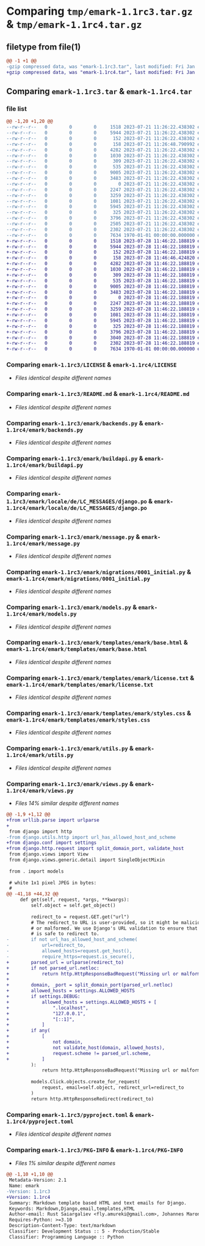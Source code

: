 # Comparing `tmp/emark-1.1rc3.tar.gz` & `tmp/emark-1.1rc4.tar.gz`

## filetype from file(1)

```diff
@@ -1 +1 @@
-gzip compressed data, was "emark-1.1rc3.tar", last modified: Fri Jan  1 00:00:00 2016, max compression
+gzip compressed data, was "emark-1.1rc4.tar", last modified: Fri Jan  1 00:00:00 2016, max compression
```

## Comparing `emark-1.1rc3.tar` & `emark-1.1rc4.tar`

### file list

```diff
@@ -1,20 +1,20 @@
--rw-r--r--   0        0        0     1518 2023-07-21 11:26:22.438302 emark-1.1rc3/LICENSE
--rw-r--r--   0        0        0     5944 2023-07-21 11:26:22.438302 emark-1.1rc3/README.md
--rw-r--r--   0        0        0      152 2023-07-21 11:26:22.438302 emark-1.1rc3/emark/__init__.py
--rw-r--r--   0        0        0      158 2023-07-21 11:26:48.790992 emark-1.1rc3/emark/_version.py
--rw-r--r--   0        0        0     4282 2023-07-21 11:26:22.438302 emark-1.1rc3/emark/backends.py
--rw-r--r--   0        0        0     1030 2023-07-21 11:26:22.438302 emark-1.1rc3/emark/buildapi.py
--rw-r--r--   0        0        0      309 2023-07-21 11:26:22.438302 emark-1.1rc3/emark/conf.py
--rw-r--r--   0        0        0      535 2023-07-21 11:26:22.438302 emark-1.1rc3/emark/locale/de/LC_MESSAGES/django.po
--rw-r--r--   0        0        0     9005 2023-07-21 11:26:22.438302 emark-1.1rc3/emark/message.py
--rw-r--r--   0        0        0     3483 2023-07-21 11:26:22.438302 emark-1.1rc3/emark/migrations/0001_initial.py
--rw-r--r--   0        0        0        0 2023-07-21 11:26:22.438302 emark-1.1rc3/emark/migrations/__init__.py
--rw-r--r--   0        0        0     2247 2023-07-21 11:26:22.438302 emark-1.1rc3/emark/models.py
--rw-r--r--   0        0        0     3259 2023-07-21 11:26:22.438302 emark-1.1rc3/emark/templates/emark/base.html
--rw-r--r--   0        0        0     1081 2023-07-21 11:26:22.438302 emark-1.1rc3/emark/templates/emark/license.txt
--rw-r--r--   0        0        0     5945 2023-07-21 11:26:22.438302 emark-1.1rc3/emark/templates/emark/styles.css
--rw-r--r--   0        0        0      325 2023-07-21 11:26:22.438302 emark-1.1rc3/emark/urls.py
--rw-r--r--   0        0        0     3796 2023-07-21 11:26:22.438302 emark-1.1rc3/emark/utils.py
--rw-r--r--   0        0        0     2505 2023-07-21 11:26:22.438302 emark-1.1rc3/emark/views.py
--rw-r--r--   0        0        0     2302 2023-07-21 11:26:22.438302 emark-1.1rc3/pyproject.toml
--rw-r--r--   0        0        0     7634 1970-01-01 00:00:00.000000 emark-1.1rc3/PKG-INFO
+-rw-r--r--   0        0        0     1518 2023-07-28 11:46:22.188819 emark-1.1rc4/LICENSE
+-rw-r--r--   0        0        0     5944 2023-07-28 11:46:22.188819 emark-1.1rc4/README.md
+-rw-r--r--   0        0        0      152 2023-07-28 11:46:22.188819 emark-1.1rc4/emark/__init__.py
+-rw-r--r--   0        0        0      158 2023-07-28 11:46:46.424820 emark-1.1rc4/emark/_version.py
+-rw-r--r--   0        0        0     4282 2023-07-28 11:46:22.188819 emark-1.1rc4/emark/backends.py
+-rw-r--r--   0        0        0     1030 2023-07-28 11:46:22.188819 emark-1.1rc4/emark/buildapi.py
+-rw-r--r--   0        0        0      309 2023-07-28 11:46:22.188819 emark-1.1rc4/emark/conf.py
+-rw-r--r--   0        0        0      535 2023-07-28 11:46:22.188819 emark-1.1rc4/emark/locale/de/LC_MESSAGES/django.po
+-rw-r--r--   0        0        0     9005 2023-07-28 11:46:22.188819 emark-1.1rc4/emark/message.py
+-rw-r--r--   0        0        0     3483 2023-07-28 11:46:22.188819 emark-1.1rc4/emark/migrations/0001_initial.py
+-rw-r--r--   0        0        0        0 2023-07-28 11:46:22.188819 emark-1.1rc4/emark/migrations/__init__.py
+-rw-r--r--   0        0        0     2247 2023-07-28 11:46:22.188819 emark-1.1rc4/emark/models.py
+-rw-r--r--   0        0        0     3259 2023-07-28 11:46:22.188819 emark-1.1rc4/emark/templates/emark/base.html
+-rw-r--r--   0        0        0     1081 2023-07-28 11:46:22.188819 emark-1.1rc4/emark/templates/emark/license.txt
+-rw-r--r--   0        0        0     5945 2023-07-28 11:46:22.188819 emark-1.1rc4/emark/templates/emark/styles.css
+-rw-r--r--   0        0        0      325 2023-07-28 11:46:22.188819 emark-1.1rc4/emark/urls.py
+-rw-r--r--   0        0        0     3796 2023-07-28 11:46:22.188819 emark-1.1rc4/emark/utils.py
+-rw-r--r--   0        0        0     3040 2023-07-28 11:46:22.188819 emark-1.1rc4/emark/views.py
+-rw-r--r--   0        0        0     2302 2023-07-28 11:46:22.188819 emark-1.1rc4/pyproject.toml
+-rw-r--r--   0        0        0     7634 1970-01-01 00:00:00.000000 emark-1.1rc4/PKG-INFO
```

### Comparing `emark-1.1rc3/LICENSE` & `emark-1.1rc4/LICENSE`

 * *Files identical despite different names*

### Comparing `emark-1.1rc3/README.md` & `emark-1.1rc4/README.md`

 * *Files identical despite different names*

### Comparing `emark-1.1rc3/emark/backends.py` & `emark-1.1rc4/emark/backends.py`

 * *Files identical despite different names*

### Comparing `emark-1.1rc3/emark/buildapi.py` & `emark-1.1rc4/emark/buildapi.py`

 * *Files identical despite different names*

### Comparing `emark-1.1rc3/emark/locale/de/LC_MESSAGES/django.po` & `emark-1.1rc4/emark/locale/de/LC_MESSAGES/django.po`

 * *Files identical despite different names*

### Comparing `emark-1.1rc3/emark/message.py` & `emark-1.1rc4/emark/message.py`

 * *Files identical despite different names*

### Comparing `emark-1.1rc3/emark/migrations/0001_initial.py` & `emark-1.1rc4/emark/migrations/0001_initial.py`

 * *Files identical despite different names*

### Comparing `emark-1.1rc3/emark/models.py` & `emark-1.1rc4/emark/models.py`

 * *Files identical despite different names*

### Comparing `emark-1.1rc3/emark/templates/emark/base.html` & `emark-1.1rc4/emark/templates/emark/base.html`

 * *Files identical despite different names*

### Comparing `emark-1.1rc3/emark/templates/emark/license.txt` & `emark-1.1rc4/emark/templates/emark/license.txt`

 * *Files identical despite different names*

### Comparing `emark-1.1rc3/emark/templates/emark/styles.css` & `emark-1.1rc4/emark/templates/emark/styles.css`

 * *Files identical despite different names*

### Comparing `emark-1.1rc3/emark/utils.py` & `emark-1.1rc4/emark/utils.py`

 * *Files identical despite different names*

### Comparing `emark-1.1rc3/emark/views.py` & `emark-1.1rc4/emark/views.py`

 * *Files 14% similar despite different names*

```diff
@@ -1,9 +1,12 @@
+from urllib.parse import urlparse
+
 from django import http
-from django.utils.http import url_has_allowed_host_and_scheme
+from django.conf import settings
+from django.http.request import split_domain_port, validate_host
 from django.views import View
 from django.views.generic.detail import SingleObjectMixin
 
 from . import models
 
 # white 1x1 pixel JPEG in bytes:
 #
@@ -41,18 +44,32 @@
     def get(self, request, *args, **kwargs):
         self.object = self.get_object()
 
         redirect_to = request.GET.get("url")
         # The redirect_to URL is user-provided, so it might be malicious
         # or malformed. We use Django's URL validation to ensure that it
         # is safe to redirect to.
-        if not url_has_allowed_host_and_scheme(
-            url=redirect_to,
-            allowed_hosts=request.get_host(),
-            require_https=request.is_secure(),
+        parsed_url = urlparse(redirect_to)
+        if not parsed_url.netloc:
+            return http.HttpResponseBadRequest("Missing url or malformed parameter")
+
+        domain, _port = split_domain_port(parsed_url.netloc)
+        allowed_hosts = settings.ALLOWED_HOSTS
+        if settings.DEBUG:
+            allowed_hosts = settings.ALLOWED_HOSTS + [
+                ".localhost",
+                "127.0.0.1",
+                "[::1]",
+            ]
+        if any(
+            [
+                not domain,
+                not validate_host(domain, allowed_hosts),
+                request.scheme != parsed_url.scheme,
+            ]
         ):
             return http.HttpResponseBadRequest("Missing url or malformed parameter")
 
         models.Click.objects.create_for_request(
             request, email=self.object, redirect_url=redirect_to
         )
         return http.HttpResponseRedirect(redirect_to)
```

### Comparing `emark-1.1rc3/pyproject.toml` & `emark-1.1rc4/pyproject.toml`

 * *Files identical despite different names*

### Comparing `emark-1.1rc3/PKG-INFO` & `emark-1.1rc4/PKG-INFO`

 * *Files 1% similar despite different names*

```diff
@@ -1,10 +1,10 @@
 Metadata-Version: 2.1
 Name: emark
-Version: 1.1rc3
+Version: 1.1rc4
 Summary: Markdown template based HTML and text emails for Django.
 Keywords: Markdown,Django,email,templates,HTML
 Author-email: Rust Saiargaliev <fly.amureki@gmail.com>, Johannes Maron <johannes@maron.family>, Mostafa Mohamed <mostafa.anm91@gmail.com>, Jacqueline Kraus <jacquelinekraus1992@gmail.com>
 Requires-Python: >=3.10
 Description-Content-Type: text/markdown
 Classifier: Development Status :: 5 - Production/Stable
 Classifier: Programming Language :: Python
```

